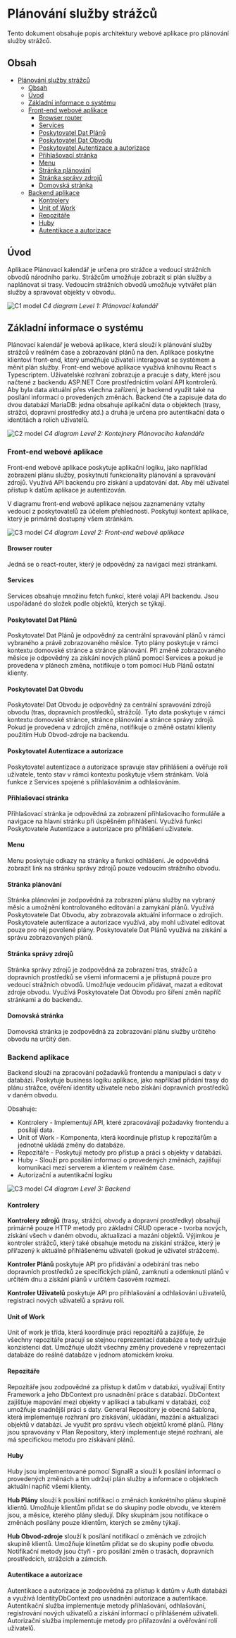 # Plánování služby strážců
Tento dokument obsahuje popis architektury webové aplikace pro plánování služby strážců.

## Obsah
- [Plánování služby strážců](#planovani-sluzby-strazcu)
    - [Obsah](#obsah)
    - [Úvod](#uvod)
    - [Základní informace o systému](#zakladni-informace-o-systemu)
    - [Front-end webové aplikace](#front-end-webove-aplikace)
        - [Browser router](#browser-router)
        - [Services](#Services)
        - [Poskytovatel Dat Plánů](#poskytovatel-dat-planu)
        - [Poskytovatel Dat Obvodu](#poskytovatel-dat-obvodu)
        - [Poskytovatel Autentizace a autorizace](#poskytovatel-autentizace-a-autorizace)
        - [Přihlašovací stránka](#prihlasovaci-stranka)
        - [Menu](#menu)
        - [Stránka plánování](#stranka-planovani)
        - [Stránka správy zdrojů](#stranka-spravy-zdroju)
        - [Domovská stránka](#domovska-stranka)
    - [Backend aplikace](#backend-aplikace)
        - [Kontrolery](#kontrolery)
        - [Unit of Work](#unit-of-work)
        - [Repozitáře](#repozitare)
        - [Huby](#huby)
        - [Autentikace a autorizace](#autentikace-a-autorizace)



## Úvod
Aplikace Plánovací kalendář je určena pro strážce a vedoucí strážních obvodů národního parku. 
Strážcům umožňuje zobrazit si plán služby a naplánovat si trasy.
Vedoucím strážních obvodů umožňuje vytvářet plán služby a spravovat objekty v obvodu.

![C1 model](./prilohy/architektura/C1_model.png)
*C4 diagram Level 1: Plánovací kalendář*

## Základní informace o systému
Plánovací kalendář je webová aplikace, která slouží k plánování služby strážců v reálném čase a zobrazování plánů na den.
Aplikace poskytne klientovi front-end, který umožňuje uživateli interagovat se systémem a měnit plán služby.
Front-end webové aplikace využívá knihovnu React s Typescriptem. 
Uživatelské rozhraní zobrazuje a pracuje s daty, které jsou načtené z backendu ASP.NET Core prostřednictím volání API kontrolerů. 
Aby byla data aktuální přes všechna zařízení, je backend využit také na posílání informací o provedených změnách.
Backend čte a zapisuje data do dvou databází MariaDB: jedna obsahuje aplikační data o objektech (trasy, strážci, dopravní prostředky atd.) a druhá je určena pro autentikační data o identitách a rolích uživatelů.

![C2 model](./prilohy/architektura/C2_model.png)
*C4 diagram Level 2: Kontejnery Plánovacího kalendáře*
### Front-end webové aplikace
Front-end webové aplikace poskytuje aplikační logiku, jako například zobrazení plánu služby, poskytnutí funkcionality plánování a spravování zdrojů. Využívá API backendu pro získání a updatování dat.
Aby měl uživatel přístup k datům aplikace je autentizován. 

V diagramu front-end webové aplikace nejsou zaznamenány vztahy vedoucí z poskytovatelů za účelem přehlednosti. Poskytují kontext aplikace, který je primárně dostupný všem stránkám.

![C3 model](./prilohy/architektura/C3_model_frontend.png)
*C4 diagram Level 2: Front-end webové aplikace*

#### Browser router
Jedná se o react-router, který je odpovědný za navigaci mezi stránkami.

#### Services
Services obsahuje množinu fetch funkcí, které volají API backendu. 
Jsou uspořádané do složek podle objektů, kterých se týkají.

#### Poskytovatel Dat Plánů
Poskytovatel Dat Plánů je odpovědný za centrální spravování plánů v rámci vybraného a právě zobrazovaného měsíce. 
Tyto plány poskytuje v rámci kontextu domovské stránce a stránce plánování. 
Při změně zobrazovaného měsíce je odpovědný za získání nových plánů pomocí Services a pokud je provedena v plánech změna, notifikuje o tom pomocí Hub Plánů ostatní klienty.

#### Poskytovatel Dat Obvodu
Poskytovatel Dat Obvodu je odpovědný za centrální spravování zdrojů obvodu (tras, dopravních prostředků, strážců).
Tyto data poskytuje v rámci kontextu domovské stránce, stránce plánování a stránce správy zdrojů. 
Pokud je provedena v zdrojích změna, notifikuje o změně ostatní klienty použitím Hub Obvod-zdroje na backendu.

#### Poskytovatel Autentizace a autorizace
Poskytovatel autentizace a autorizace spravuje stav přihlášení a ověřuje roli uživatele, tento stav v rámci kontextu poskytuje všem stránkám.
Volá funkce z Services spojené s přihlašováním a odhlašováním.

#### Přihlašovací stránka
Přihlašovací stránka je odpovědná za zobrazení přihlašovacího formuláře a navigace na hlavní stránku při úspěšném přihlášení.
Využívá funkci Poskytovatele Autentizace a autorizace pro přihlášení uživatele.

#### Menu
Menu poskytuje odkazy na stránky a funkci odhlášení.
Je odpovědná zobrazit link na stránku správy zdrojů pouze vedoucím strážního obvodu.

#### Stránka plánování
Stránka plánování je zodpovědná za zobrazení plánu služby na vybraný měsíc a umožnění kontrolovaného editování a zamykání plánů.
Využívá Poskytovatele Dat Obvodu, aby zobrazovala aktuální informace o zdrojích.
Poskytovatele autentizace a autorizace využívá, aby mohl uživatel editovat pouze pro něj povolené plány.
Poskytovatele Dat Plánů využívá na získání a správu zobrazovaných plánů.

#### Stránka správy zdrojů
Stránka správy zdrojů je zodpovědná za zobrazení tras, strážců a dopravních prostředků se všemi informacemi a je přístupná pouze pro vedoucí strážních obvodů.
Umožňuje vedoucím přidávat, mazat a editovat zdroje obvodu. 
Využívá Poskytovatele Dat Obvodu pro šíření změn napříč stránkami a do backendu. 

#### Domovská stránka
Domovská stránka je zodpovědná za zobrazování plánu služby určitého obvodu na určitý den.

### Backend aplikace
Backend slouží na zpracování požadavků frontendu a manipulaci s daty v databázi.
Poskytuje business logiku aplikace, jako například přidání trasy do plánu strážce, ověření identity uživatele nebo získání dopravních prostředků v daném obvodu.

Obsahuje:
- Kontrolery - Implementují API, které zpracovávají požadavky frontendu a posílají data.
- Unit of Work - Komponenta, která koordinuje přístup k repozitářům a jednotně ukládá změny do databáze.
- Repozitáře - Poskytují metody pro přístup a práci s objekty v databázi.
- Huby - Slouží pro posílání informací o provedených změnách, zajišťují komunikaci mezi serverem a klientem v reálném čase.
- Autorizační a autentikační logiku

![C3 model](./prilohy/architektura/C3_model_backend.png)
*C4 diagram Level 3: Backend*

#### Kontrolery
**Kontrolery zdrojů** (trasy, strážci, obvody a dopravní prostředky) obsahují primárně pouze HTTP metody pro základní CRUD operace - tvorba nových, získání všech v daném obvodu, aktualizaci a mazání objektů.
Výjimkou je kontroler strážců, který také obsahuje metodu na získání strážce, který je přiřazený k aktuálně přihlášenému uživateli (pokud je uživatel strážcem).

**Kontroler Plánů** poskytuje API pro přidávání a odebírání tras nebo dopravních prostředků ze specifických plánů, zamknutí a odemknutí plánů v určitém dnu a získání plánů v určitém časovém rozmezí.

**Kontroler Uživatelů** poskytuje API pro přihlašování a odhlašování uživatelů, registraci nových uživatelů a správu rolí.

#### Unit of Work
Unit of work je třída, která koordinuje práci repozitářů a zajišťuje, že všechny repozitáře pracují se stejnou reprezentací databáze a tedy udržuje konzistenci dat.
Umožňuje uložit všechny změny provedené v reprezentaci databáze do reálné databáze v jednom atomickém kroku.

#### Repozitáře
Repozitáře jsou zodpovědné za přístup k datům v databázi, využívají Entity Framework a jeho DbContext pro usnadnění práce s databází.
DbContext zajišťuje mapování mezi objekty v aplikaci a tabulkami v databázi, což umožňuje snadnější práci s daty.
General Repository je obecná šablona, která implementuje rozhraní pro získávání, ukládání, mazání a aktualizaci objektů v databázi.
Je využit pro správu všech objektů kromě plánů. 
Plány jsou spravovány v Plan Repository, který implementuje stejné rozhraní, ale má specifickou metodu pro získávání plánů.

#### Huby
Huby jsou implementované pomocí SignalR a slouží k posílání informací o provedených změnách a tím udržují plán služby a informace o objektech aktuální napříč všemi klienty.

**Hub Plány** slouží k posílání notifikací o změnách konkrétního plánu skupině klientů.
Umožňuje klientům přidat se do skupiny podle obvodu, ve kterém jsou, a měsíce, kterého plány sledují. 
Díky skupinám jsou notifikace o změnách posílány pouze klientům, kterých se změny týkají.

**Hub Obvod-zdroje** slouží k posílání notifikací o změnách ve zdrojích skupině klientů. 
Umožňuje klinetům přidat se do skupiny podle obvodu. 
Notifikační metody jsou čtyři - pro posílání změn o trasách, dopravních prostředcích, strážcích a zámcích.

#### Autentikace a autorizace
Autentikace a autorizace je zodpovědná za přístup k datům v Auth databázi a využívá IdentityDbContext pro usnadnění autorizace a autentikace. 
Autentikační služba implementuje metody přihlašování, odhlašování, registrování nových uživatelů a získání informací o přihlášeném uživateli.
Autorizační služba implementuje metody pro přiřazování a ověřování rolí uživatelů.
